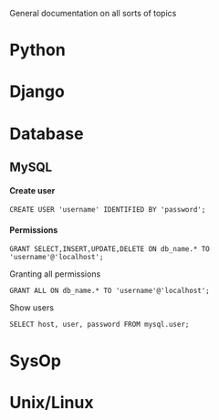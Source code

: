 General documentation on all sorts of topics

# Python
# Django
# Database
## MySQL
#### Create user
    
    CREATE USER 'username' IDENTIFIED BY 'password';
#### Permissions

    GRANT SELECT,INSERT,UPDATE,DELETE ON db_name.* TO 'username'@'localhost';
Granting all permissions

    GRANT ALL ON db_name.* TO 'username'@'localhost';
    
Show users
    
    SELECT host, user, password FROM mysql.user;
    
# SysOp
# Unix/Linux